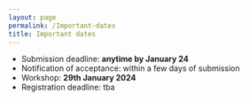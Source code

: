 ```yaml
---
layout: page
permalink: /Important-dates
title: Important dates
---
```



* Submission deadline: **anytime by January 24**
* Notification of acceptance: within a few days of submission
* Workshop: **29th January 2024**
* Registration deadline: tba
